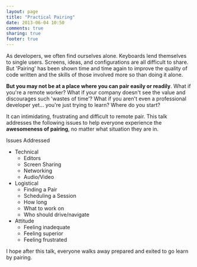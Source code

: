 ```yaml
---
layout: page
title: "Practical Pairing"
date: 2013-06-04 10:50
comments: true
sharing: true
footer: true
---
```


As developers, we often find ourselves alone.  Keyboards lend themselves to single users.  Screens, ideas, and configurations are all difficult to share.  But 'Pairing' has been shown time and time again to improve the quality of code written and the skills of those involved more so than doing it alone.

**But you may not be at a place where you can pair easily or readily**.  What if you're a remote worker?  What if your company doesn't see the value and discourages such 'wastes of time'?  What if you aren't even a professional developer yet... you're just trying to learn?  Where do you start?

It can intimidating, frustrating and difficult to remote pair.  This talk addresses the following issues to help everyone experience the **awesomeness of pairing**, no matter what situation they are in.  

Issues Addressed

* Technical
    - Editors
    - Screen Sharing
    - Networking
    - Audio/Video
* Logistical
    - Finding a Pair
    - Scheduling a Session
    - How long
    - What to work on
    - Who should drive/navigate
* Attitude
    - Feeling inadequate
    - Feeling superior
    - Feeling frustrated

I hope after this talk, everyone walks away prepared and exited to go learn by pairing.

